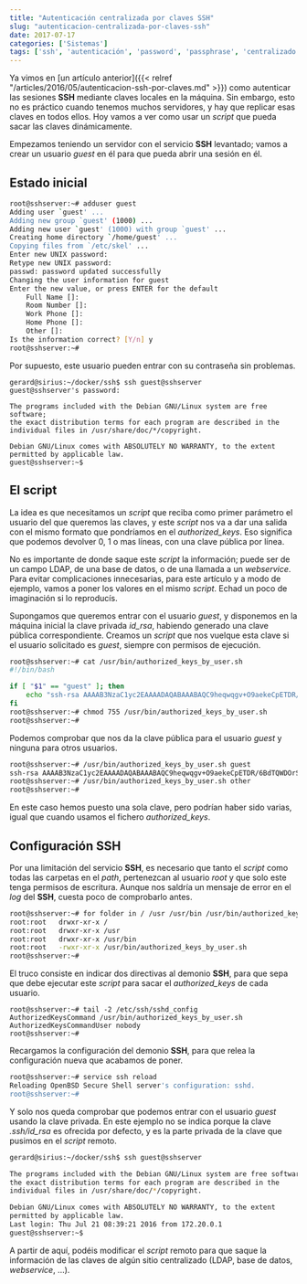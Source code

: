 ```yaml
---
title: "Autenticación centralizada por claves SSH"
slug: "autenticacion-centralizada-por-claves-ssh"
date: 2017-07-17
categories: ['Sistemas']
tags: ['ssh', 'autenticación', 'password', 'passphrase', 'centralizado']
---
```


Ya vimos en [un artículo anterior]({{< relref "/articles/2016/05/autenticacion-ssh-por-claves.md" >}}) como autenticar las sesiones **SSH** mediante claves locales en la máquina. Sin embargo, esto no es práctico cuando tenemos muchos servidores, y hay que replicar esas claves en todos ellos. Hoy vamos a ver como usar un *script* que pueda sacar las claves dinámicamente.<!--more-->

Empezamos teniendo un servidor con el servicio **SSH** levantado; vamos a crear un usuario *guest* en él para que pueda abrir una sesión en él.

## Estado inicial

```bash
root@sshserver:~# adduser guest
Adding user `guest' ...
Adding new group `guest' (1000) ...
Adding new user `guest' (1000) with group `guest' ...
Creating home directory `/home/guest' ...
Copying files from `/etc/skel' ...
Enter new UNIX password: 
Retype new UNIX password: 
passwd: password updated successfully
Changing the user information for guest
Enter the new value, or press ENTER for the default
	Full Name []: 
	Room Number []: 
	Work Phone []: 
	Home Phone []: 
	Other []: 
Is the information correct? [Y/n] y
root@sshserver:~# 
```

Por supuesto, este usuario pueden entrar con su contraseña sin problemas.

```
gerard@sirius:~/docker/ssh$ ssh guest@sshserver
guest@sshserver's password: 

The programs included with the Debian GNU/Linux system are free software;
the exact distribution terms for each program are described in the
individual files in /usr/share/doc/*/copyright.

Debian GNU/Linux comes with ABSOLUTELY NO WARRANTY, to the extent
permitted by applicable law.
guest@sshserver:~$ 
```

## El script

La idea es que necesitamos un *script* que reciba como primer parámetro el usuario del que queremos las claves, y este *script* nos va a dar una salida con el mismo formato que pondríamos en el *authorized_keys*. Eso significa que podemos devolver 0, 1 o mas líneas, con una clave pública por línea.

No es importante de donde saque este *script* la información; puede ser de un campo LDAP, de una base de datos, o de una llamada a un *webservice*. Para evitar complicaciones innecesarias, para este artículo y a modo de ejemplo, vamos a poner los valores en el mismo *script*. Echad un poco de imaginación si lo reproducís.

Supongamos que queremos entrar con el usuario *guest*, y disponemos en la máquina inicial la clave privada *id_rsa*, habiendo generado una clave pública correspondiente. Creamos un *script* que nos vuelque esta clave si el usuario solicitado es *guest*, siempre con permisos de ejecución.

```bash
root@sshserver:~# cat /usr/bin/authorized_keys_by_user.sh 
#!/bin/bash

if [ "$1" == "guest" ]; then
    echo "ssh-rsa AAAAB3NzaC1yc2EAAAADAQABAAABAQC9heqwqgv+O9aekeCpETDR/6BdTQWDOrSlNN/tnZeZZa8/qjf0JEF4r8jSA/MquPQog1tpOXM0XUEY9YWNphARAmZ/gV1IiNJZmqQJSb2pk2/nQLq9nCqWoHBgKHKINUKfgmsiopGz9IjnZw5BBZKrloE9ZU0oApduxnVUTl/G71OWH/SdCbef08zvwVvLxv3zAWEKSnRvnSn5Q/FkRNb4Qe09po8ePgMqpZWKUvEpAntOvokI7uid300mmZjiUL8EMbJo4oJ3ONOnDbH8FNKEmGI4q2UK5HbDIUm8SJcmyJXvoo6xabApkc2AcM7X2tXRd8wiYS0p7YjLVMcIJ/NR gerard@sirius"
fi
root@sshserver:~# chmod 755 /usr/bin/authorized_keys_by_user.sh 
root@sshserver:~# 
```

Podemos comprobar que nos da la clave pública para el usuario *guest* y ninguna para otros usuarios.

```bash
root@sshserver:~# /usr/bin/authorized_keys_by_user.sh guest
ssh-rsa AAAAB3NzaC1yc2EAAAADAQABAAABAQC9heqwqgv+O9aekeCpETDR/6BdTQWDOrSlNN/tnZeZZa8/qjf0JEF4r8jSA/MquPQog1tpOXM0XUEY9YWNphARAmZ/gV1IiNJZmqQJSb2pk2/nQLq9nCqWoHBgKHKINUKfgmsiopGz9IjnZw5BBZKrloE9ZU0oApduxnVUTl/G71OWH/SdCbef08zvwVvLxv3zAWEKSnRvnSn5Q/FkRNb4Qe09po8ePgMqpZWKUvEpAntOvokI7uid300mmZjiUL8EMbJo4oJ3ONOnDbH8FNKEmGI4q2UK5HbDIUm8SJcmyJXvoo6xabApkc2AcM7X2tXRd8wiYS0p7YjLVMcIJ/NR gerard@sirius
root@sshserver:~# /usr/bin/authorized_keys_by_user.sh other
root@sshserver:~# 
```

En este caso hemos puesto una sola clave, pero podrían haber sido varias, igual que cuando usamos el fichero *authorized_keys*.

## Configuración SSH

Por una limitación del servicio **SSH**, es necesario que tanto el *script* como todas las carpetas en el *path*, pertenezcan al usuario *root* y que solo este tenga permisos de escritura. Aunque nos saldría un mensaje de error en el *log* del **SSH**, cuesta poco de comprobarlo antes.

```bash
root@sshserver:~# for folder in / /usr /usr/bin /usr/bin/authorized_keys_by_user.sh; do stat --printf "%U:%G\t%A %n\n" $folder; done
root:root	drwxr-xr-x /
root:root	drwxr-xr-x /usr
root:root	drwxr-xr-x /usr/bin
root:root	-rwxr-xr-x /usr/bin/authorized_keys_by_user.sh
root@sshserver:~# 
```

El truco consiste en indicar dos directivas al demonio **SSH**, para que sepa que debe ejecutar este *script* para sacar el *authorized_keys* de cada usuario.

```
root@sshserver:~# tail -2 /etc/ssh/sshd_config 
AuthorizedKeysCommand /usr/bin/authorized_keys_by_user.sh
AuthorizedKeysCommandUser nobody
root@sshserver:~# 
```

Recargamos la configuración del demonio **SSH**, para que relea la configuración nueva que acabamos de poner.

```bash
root@sshserver:~# service ssh reload
Reloading OpenBSD Secure Shell server's configuration: sshd.
root@sshserver:~# 
```

Y solo nos queda comprobar que podemos entrar con el usuario *guest* usando la clave privada. En este ejemplo no se indica porque la clave *.ssh/id_rsa* es ofrecida por defecto, y es la parte privada de la clave que pusimos en el *script* remoto.

```bash
gerard@sirius:~/docker/ssh$ ssh guest@sshserver

The programs included with the Debian GNU/Linux system are free software;
the exact distribution terms for each program are described in the
individual files in /usr/share/doc/*/copyright.

Debian GNU/Linux comes with ABSOLUTELY NO WARRANTY, to the extent
permitted by applicable law.
Last login: Thu Jul 21 08:39:21 2016 from 172.20.0.1
guest@sshserver:~$ 
```

A partir de aquí, podéis modificar el *script* remoto para que saque la información de las claves de algún sitio centralizado (LDAP, base de datos, *webservice*, ...).
